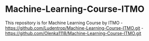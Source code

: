 # Machine-Learning-Course-ITMO

This repository is for Machine Learning Course by ITMO
-https://github.com/Ludentrop/Machine-Learning-Course-ITMO.git
-https://github.com/Olenka1118/Machine-Learning-Course-ITMO.git
